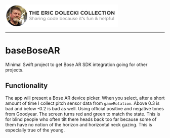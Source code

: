 ![header](./ed-badge.png)

----

# baseBoseAR

Minimal Swift project to get Bose AR SDK integration going for other projects.

## Functionality

The app will present a Bose AR device picker. When you select, after a short amount of time I collect pitch sensor data from `gameRotation`. Above 0.3 is bad and below -0.2 is bad as well. Using official positive and negative tones from Goodyear. The screen turns red and green to match the state. This is for blind people who often tilt there heads back too far because some of them have no notion of the horizon and horizontal neck gazing. This is especially true of the young.
